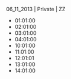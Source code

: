 06_11_2013 | Private | ZZ 
* 01:01:00
* 02:01:00
* 03:01:00
* 04:01:00
* 10:01:00
* 11:01:00
* 12:01:01
* 13:01:00
* 14:01:00
